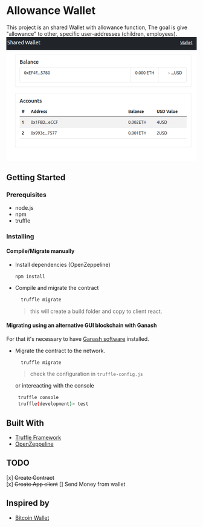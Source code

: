 # Allowance Wallet

This project is an shared Wallet with allowance function, The goal is give
"allowance" to other, specific user-addresses (children, employees).
![Remix Contract](./.doc/shared_wallet_contract.png)

## Getting Started

### Prerequisites

- node.js
- npm
- truffle

### Installing

#### Compile/Migrate manually

- Install dependencies (OpenZeppeline)
  ```bash
  npm install
  ```
- Compile and migrate the contract

  ```bash
    truffle migrate
  ```

  > this will create a build folder and copy to client react.

#### Migrating using an alternative GUI blockchain with Ganash

For that it's necessary to have [Ganash software](https://www.trufflesuite.com/ganache) installed.

- Migrate the contract to the network.

  ```bash
    truffle migrate
  ```

  > check the configuration in `truffle-config.js`

  or intereacting with the console

  ```bash
   truffle console
   truffle(development)> test
  ```

## Built With

- [Truffle Framework](https://www.trufflesuite.com/docs/truffle/overview)
- [OpenZeppeline](https://github.com/OpenZeppelin/openzeppelin-contracts)

## TODO

[x] ~~Create Contract~~  
[x] ~~Create App client~~
[] Send Money from wallet

## Inspired by

- [Bitcoin Wallet](https://github.com/blockchainkatas/react-bitcoin-wallet/tree/master/src)
